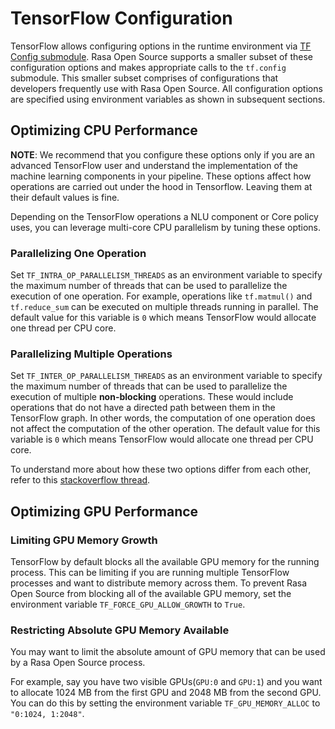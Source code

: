 # TensorFlow Configuration

TensorFlow allows configuring options in the runtime environment via
[TF Config submodule](https://www.tensorflow.org/api_docs/python/tf/config). Rasa Open Source supports a smaller subset of these
configuration options and makes appropriate calls to the `tf.config` submodule.
This smaller subset comprises of configurations that developers frequently use with Rasa Open Source.
All configuration options are specified using environment variables as shown in subsequent sections.

## Optimizing CPU Performance

**NOTE**: We recommend that you configure these options only if you are an advanced TensorFlow user and understand the
implementation of the machine learning components in your pipeline. These options affect how operations are carried
out under the hood in Tensorflow. Leaving them at their default values is fine.

Depending on the TensorFlow operations a NLU component or Core policy uses, you can leverage multi-core CPU
parallelism by tuning these options.

### Parallelizing One Operation

Set `TF_INTRA_OP_PARALLELISM_THREADS` as an environment variable to specify the maximum number of threads that can be used
to parallelize the execution of one operation. For example, operations like `tf.matmul()` and `tf.reduce_sum` can be executed
on multiple threads running in parallel. The default value for this variable is `0` which means TensorFlow would
allocate one thread per CPU core.

### Parallelizing Multiple Operations

Set `TF_INTER_OP_PARALLELISM_THREADS` as an environment variable to specify the maximum number of threads that can be used
to parallelize the execution of multiple **non-blocking** operations. These would include operations that do not have a
directed path between them in the TensorFlow graph. In other words, the computation of one operation does not affect the
computation of the other operation. The default value for this variable is `0` which means TensorFlow would allocate one thread per CPU core.

To understand more about how these two options differ from each other, refer to this
[stackoverflow thread](https://stackoverflow.com/questions/41233635/meaning-of-inter-op-parallelism-threads-and-intra-op-parallelism-threads/41233901#41233901).

## Optimizing GPU Performance

### Limiting GPU Memory Growth

TensorFlow by default blocks all the available GPU memory for the running process. This can be limiting if you are running
multiple TensorFlow processes and want to distribute memory across them. To prevent Rasa Open Source from blocking all
of the available GPU memory, set the environment variable `TF_FORCE_GPU_ALLOW_GROWTH` to `True`.

### Restricting Absolute GPU Memory Available

You may want to limit the absolute amount of GPU memory that can be used by a Rasa Open Source process.

For example, say you have two visible GPUs(`GPU:0` and `GPU:1`) and you want to allocate 1024 MB from the first GPU
and 2048 MB from the second GPU. You can do this by setting the environment variable `TF_GPU_MEMORY_ALLOC` to `"0:1024, 1:2048"`.
